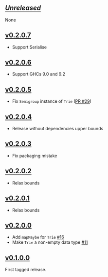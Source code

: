 ## [*Unreleased*](https://github.com/freckle/bcp47/compare/bcp47-v0.2.0.7...main)

None

## [v0.2.0.7](https://github.com/freckle/bcp47/compare/bcp47-v0.2.0.6...bcp47-v0.2.0.7)

- Support Serialise

## [v0.2.0.6](https://github.com/freckle/bcp47/compare/bcp47-v0.2.0.5...bcp47-v0.2.0.6)

- Support GHCs 9.0 and 9.2

## [v0.2.0.5](https://github.com/freckle/bcp47/compare/bcp47-v0.2.0.4...bcp47-v0.2.0.5)

- Fix `Semigroup` instance of `Trie` ([PR #29](https://github.com/freckle/bcp47/pull/29))

## [v0.2.0.4](https://github.com/freckle/bcp47/compare/bcp47-v0.2.0.3...bcp47-v0.2.0.4)

- Release without dependencies upper bounds

## [v0.2.0.3](https://github.com/freckle/bcp47/compare/bcp47-v0.2.0.2...bcp47-v0.2.0.3)

- Fix packaging mistake

## [v0.2.0.2](https://github.com/freckle/bcp47/compare/bcp47-v0.2.0.1...bcp47-v0.2.0.2)

- Relax bounds

## [v0.2.0.1](https://github.com/freckle/bcp47/compare/bcp47-v0.2.0.0...bcp47-v0.2.0.1)

- Relax bounds

## [v0.2.0.0](https://github.com/freckle/bcp47/compare/v0.1.0.0...bcp47-v0.2.0.0)

- Add `mapMaybe` for `Trie` [#16](https://github.com/freckle/bcp47/pull/16)
- Make `Trie` a non-empty data type [#11](https://github.com/freckle/bcp47/pull/11)

## [v0.1.0.0](https://github.com/freckle/bcp47/tree/v0.1.0.0)

First tagged release.
